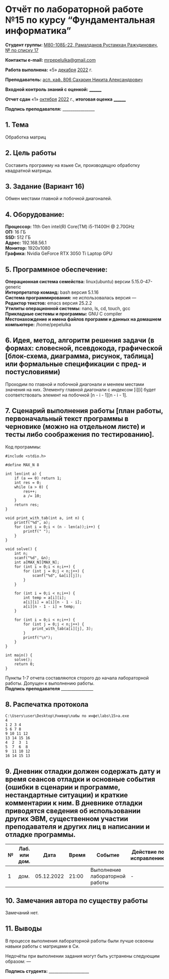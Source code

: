 # Отчёт по лабораторной работе №15 по курсу “Фундаментальная информатика”

<b>Студент группы:</b> <ins>M80-108Б-22, Рамалданов Рустамхан Ражудинович, № по списку 17</ins> 

<b>Контакты e-mail:</b> <ins>mrpepelulka@gmail.com</ins>

<b>Работа выполнена:</b> «5» <ins>декабря</ins> <ins>2022</ins> г.

<b>Преподаватель:</b> <ins>асп. каф. 806 Сахарин Никита Александрович</ins>

<b>Входной контроль знаний с оценкой:</b> <ins>______</ins>

<b>Отчет сдан</b> «1» <ins>октября</ins> <ins>2022</ins> г., <b>итоговая оценка</b> <ins>______</ins>

<b>Подпись преподавателя:</b> ________________

## 1. Тема
Обработка матриц
## 2. Цель работы
Составить программу на языке Си, производящую обработку квадратной матрицы.
## 3. Задание (Вариант 16)
Обмен местами главной и побочной диагоналей.
## 4. Оборудование:
<b>Процессор:</b> 11th Gen intel(R) Core(TM) i5-11400H @ 2.70GHz<br/>
<b>ОП:</b> 16 ГБ<br/>
<b>SSD:</b> 512 ГБ<br/>
<b>Адрес:</b> 192.168.56.1 <br/>
<b>Монитор:</b> 1920x1080<br/>
<b>Графика:</b> Nvidia GeForce RTX 3050 Ti Laptop GPU <br/>

## 5. Программное обеспечение:
<b>Операционная система семейства:</b> linux(ubuntu) версии 5.15.0-47-generic<br/>
<b>Интерпретатор команд:</b> bash версия 5.1.16<br/>
<b>Система программирования:</b> не использовалась версия —<br/>
<b>Редактор текстов:</b> emacs версия 25.2.2<br/>
<b>Утилиты операционной системы:</b> nano, ls, cd, touch, gcc <br/>
<b>Прикладные системы и программы:</b> GNU C compiler <br/>
<b>Местонахождение и имена файлов программ и данных на домашнем компьютере:</b> /home/pepelulka<br/>

## 6. Идея, метод, алгоритм решения задачи (в формах: словесной, псевдокода, графической [блок-схема, диаграмма, рисунок, таблица] или формальные спецификации с пред- и постусловиями)

Проходим по главной и побочной диагонали и меняем местами значения на них. Элементу главной диагонали с индексом [i][i] будет соответствовать элемент на побочной [n - i - 1][n - i - 1].

## 7. Сценарий выполнения работы [план работы, первоначальный текст программы в черновике (можно на отдельном листе) и тесты либо соображения по тестированию]. 

Код программы:
```
#include <stdio.h>

#define MAX_N 8

int len(int a) {
    if (a == 0) return 1;
    int res = 0;
    while (a > 0) {
        res++;
        a /= 10;
    }
    return res;
}

void print_with_tab(int a, int n) {
    printf("%d", a);
    for (int i = 0;i < (n - len(a));i++) {
        printf(" ");
    }
}

void solve() {
    int n;
    scanf("%d", &n);
    int a[MAX_N][MAX_N];
    for (int i = 0;i < n;i++) {
        for (int j = 0;j < n;j++) {
            scanf("%d", &a[i][j]);
        }
    }
    
    for (int i = 0;i < n;i++) {
        int temp = a[i][i];
        a[i][i] = a[i][n - 1 - i];
        a[i][n - 1 - i] = temp;
    }

    for (int i = 0;i < n;i++) {
        for (int j = 0;j < n;j++) {
            print_with_tab(a[i][j], 3);
        }
        printf("\n");
    }
}

int main() {
    solve();
    return 0;
}
```

Пункты 1-7 отчета составляются сторого до начала лабораторной работы.
Допущен к выполнению работы.  
<b>Подпись преподавателя</b> ________________

## 8. Распечатка протокола 

```
C:\Users\user\Desktop\Универ\лабы по инфе\labs\15>a.exe
4
1 2 3 4
5 6 7 8
9 10 11 12
13 14 15 16
4  2  3  1  
5  7  6  8
9  11 10 12
16 14 15 13
```

## 9. Дневник отладки должен содержать дату и время сеансов отладки и основные события (ошибки в сценарии и программе, нестандартные ситуации) и краткие комментарии к ним. В дневнике отладки приводятся сведения об использовании других ЭВМ, существенном участии преподавателя и других лиц в написании и отладке программы.

| № |  Лаб. или дом. | Дата | Время | Событие | Действие по исправлению | Примечание |
| ------ | ------ | ------ | ------ | ------ | ------ | ------ |
| 1 | дом. | 05.12.2022 | 21:00 | Выполнение лабораторной работы | - | - |
## 10. Замечания автора по существу работы

Замечаний нет.

## 11. Выводы

В процессе выполнения лабораторной работы были лучше освоены навыки работы с матрицами в Си.

Недочёты при выполнении задания могут быть устранены следующим образом: —

<b>Подпись студента:</b> ____________________
